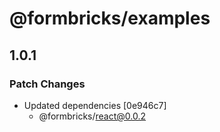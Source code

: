 # @formbricks/examples

## 1.0.1

### Patch Changes

- Updated dependencies [0e946c7]
  - @formbricks/react@0.0.2
